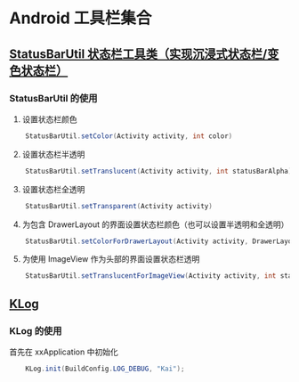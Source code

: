 # Android 工具栏集合
## [StatusBarUtil 状态栏工具类（实现沉浸式状态栏/变色状态栏）](https://jaeger.itscoder.com/android/2016/03/27/statusbar-util.html)
### StatusBarUtil 的使用
1. 设置状态栏颜色
````java
	StatusBarUtil.setColor(Activity activity, int color)
````

2. 设置状态栏半透明
````java
	StatusBarUtil.setTranslucent(Activity activity, int statusBarAlpha)
````

3. 设置状态栏全透明
````java
	StatusBarUtil.setTransparent(Activity activity)
````

4. 为包含 DrawerLayout 的界面设置状态栏颜色（也可以设置半透明和全透明）
````java
	StatusBarUtil.setColorForDrawerLayout(Activity activity, DrawerLayout drawerLayout, int color)
````

5. 为使用 ImageView 作为头部的界面设置状态栏透明
````java
	StatusBarUtil.setTranslucentForImageView(Activity activity, int statusBarAlpha, View needOffsetView)
````

## [KLog](https://github.com/ZhaoKaiQiang/KLog)
### KLog 的使用
首先在 xxApplication 中初始化
````java
	KLog.init(BuildConfig.LOG_DEBUG, "Kai");
````